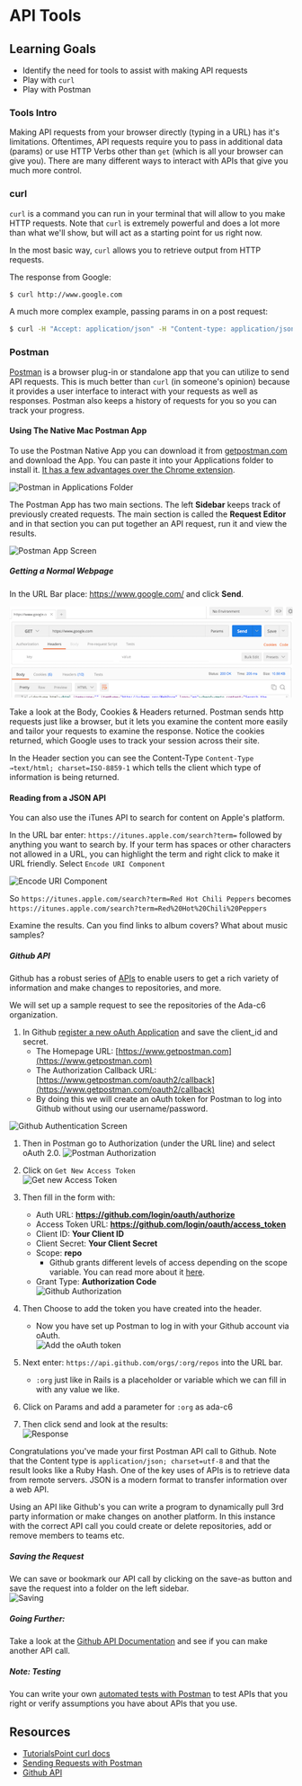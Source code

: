 # API Tools

## Learning Goals
- Identify the need for tools to assist with making API requests
- Play with `curl`
- Play with Postman

### Tools Intro
Making API requests from your browser directly (typing in a URL) has it's limitations. Oftentimes, API requests require you to pass in additional data (params) or use HTTP Verbs other than `get` (which is all your browser can give you). There are many different ways to interact with APIs that give you much more control.

### curl
`curl` is a command you can run in your terminal that will allow to you make HTTP requests. Note that `curl` is extremely powerful and does a lot more than what we'll show, but will act as a starting point for us right now.

In the most basic way, `curl` allows you to retrieve output from HTTP requests.

The response from Google:
```bash
$ curl http://www.google.com
```

A much more complex example, passing params in on a post request:
```bash
$ curl -H "Accept: application/json" -H "Content-type: application/json" -X POST -d '{"id":100}' http://localhost:3000/api/data/
```


### Postman
[Postman](https://www.getpostman.com/) is a browser plug-in or standalone app that you can utilize to send API requests. This is much better than `curl` (in someone's opinion) because it provides a user interface to interact with your requests as well as responses. Postman also keeps a history of requests for you so you can track your progress.

#### Using The Native Mac Postman App

To use the Postman Native App you can download it from [getpostman.com](https://www.getpostman.com) and download the App.  You can paste it into your Applications folder to install it.  [It has a few advantages over the Chrome extension](https://www.getpostman.com/docs/why_native).

![Postman in Applications Folder](images/postman1.png)

The Postman App has two main sections.  The left **Sidebar** keeps track of previously created requests.  The main section is called the **Request Editor** and in that section you can put together an API request, run it and view the results.  

![Postman App Screen](images/postman2.png)

##### Getting a Normal Webpage

In the URL Bar place:  https://www.google.com/ and click **Send**.  

![Getting Google](images/postman3.png)

Take a look at the Body, Cookies & Headers returned.  Postman sends http requests just like a browser, but it lets you examine the content more easily and tailor your requests to examine the response.  Notice the cookies returned, which Google uses to track your session across their site.  

In the Header section you can see the Content-Type `Content-Type →text/html; charset=ISO-8859-1` which tells the client which type of information is being returned.  

#### Reading from a JSON API

You can also use the iTunes API to search for content on Apple's platform.  

In the URL bar enter:  `https://itunes.apple.com/search?term=` followed by anything you want to search by.  If your term has spaces or other characters not allowed in a URL, you can highlight the term and right click to make it URL friendly.  Select `Encode URI Component`  

![Encode URI Component](images/postman11.png)

So `https://itunes.apple.com/search?term=Red Hot Chili Peppers` becomes `https://itunes.apple.com/search?term=Red%20Hot%20Chili%20Peppers`

Examine the results.  Can you find links to album covers?  What about music samples?

##### Github API

Github has a robust series of [APIs](https://developer.github.com/v3/) to enable users to get a rich variety of information and make changes to repositories, and more.  

We will set up a sample request to see the repositories of the Ada-c6 organization.  

1.  In Github [register a new oAuth Application](https://github.com/settings/developers) and save the client_id and secret.  
	- The Homepage URL:  [https://www.getpostman.com](https://www.getpostman.com)  
	- The Authorization Callback URL:  [https://www.getpostman.com/oauth2/callback](https://www.getpostman.com/oauth2/callback)
	- By doing this we will create an oAuth token for Postman to log into Github without using our username/password.  

  ![Github Authentication Screen](images/postman0.png)  
1.  Then in Postman go to Authorization (under the URL line) and select oAuth 2.0.
![Postman Authorization](images/postman5.png) 
 
1.  Click on `Get New Access Token`  
![Get new Access Token](images/postman6.png)  

1.  Then fill in the form with:
	- Auth URL:  **https://github.com/login/oauth/authorize**
	- Access Token URL:  **https://github.com/login/oauth/access_token**
	- Client ID:  **Your Client ID**
	- Client Secret:  **Your Client Secret**
	- Scope:  **repo**
		- Github grants different levels of access depending on the scope variable.  You can read more about it [here](https://developer.github.com/v3/oauth/#scopes).
	- Grant Type:  **Authorization Code**  
![Github Authorization](images/postman7.png)  
1.  Then Choose to add the token you have created into the header.
	- Now you have set up Postman to log in with your Github account via oAuth.  
![Add the oAuth token](images/postman8.png)  
1.  Next enter:  `https://api.github.com/orgs/:org/repos` into the URL bar.
	- `:org` just like in Rails is a placeholder or variable which we can fill in with any value we like.
1.  Click on Params and add a parameter for `:org` as ada-c6
1.  Then click send and look at the results:  
![Response](images/postman9.png)  

Congratulations you've made your first Postman API call to Github.  Note that the Content type is `application/json; charset=utf-8` and that the result looks like a Ruby Hash.  One of the key uses of APIs is to retrieve data from remote servers.  JSON is a modern format to transfer information over a web API.  

Using an API like Github's you can write a program to dynamically pull 3rd party information or make changes on another platform.  In this instance with the correct API call you could create or delete repositories, add or remove members to teams etc.   

##### Saving the Request

We can save or bookmark our API call by clicking on the save-as button and save the request into a folder on the left sidebar.  
![Saving](images/postman10.png)  

##### Going Further:  

Take a look at the [Github API Documentation](https://developer.github.com/v3/) and see if you can make another API call.

##### Note:  Testing

You can write your own [automated tests with Postman](https://www.getpostman.com/docs/writing_tests) to test APIs that you right or verify assumptions you have about APIs that you use.  


## Resources
- [TutorialsPoint curl docs](https://www.tutorialspoint.com/unix_commands/curl.htm)  
- [Sending Requests with Postman](https://www.getpostman.com/docs/requests)
- [Github API](https://developer.github.com/v3/)
